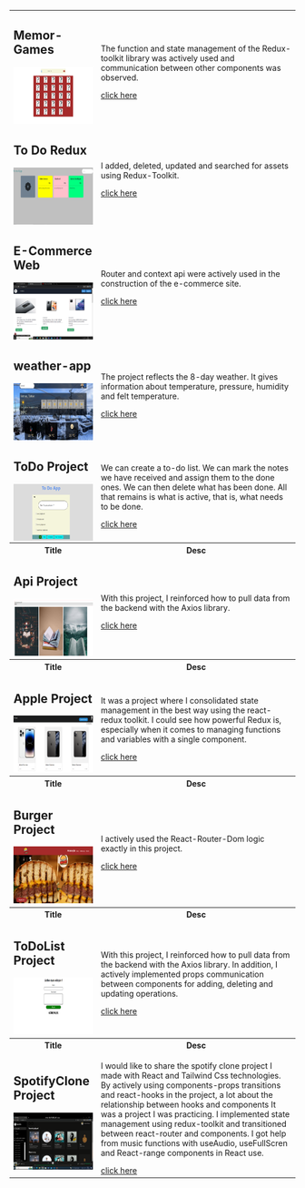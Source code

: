 <table>
  <tr>
    <td>
      <h2>Memor-Games</h2>
      <div style="display: flex">
        <img
          height="100px"
          width="150px"
          src="https://github.com/nurullhkrds/react/blob/main/image/m1.png"
        />
      </div>
    </td>
    <td>
      <p>The function and state management of the Redux-toolkit library was actively used and communication between other components was observed. </p>
      <a href="https://github.com/nurullhkrds/react/tree/main/games-cardd"
        >click here
      </a>
    </td>
  </tr>

  <tr>
    <td>
      <h2>To Do Redux</h2>
      <div style="display: flex">
        <img
          height="100px"
          width="150px"
          src="https://github.com/nurullhkrds/react/blob/main/image/r1.png"
        />
      </div>
    </td>
    <td>
      <p>
        I added, deleted, updated and searched for assets using Redux-Toolkit.
      </p>
      <a href="https://github.com/nurullhkrds/react/tree/main/todo-with-redux"
        >click here
      </a>
    </td>
  </tr>
  <br />
  <tr>
    <td>
      <h2>E-Commerce Web</h2>
      <div style="display: flex">
        <img
          height="100px"
          width="150px"
          src="https://github.com/nurullhkrds/react/blob/main/image/11.png"
        />
      </div>
    </td>
    <td>
      <p>
        Router and context api were actively used in the construction of the
        e-commerce site.
      </p>
      <a
        href="https://github.com/nurullhkrds/react/tree/main/virtual-shop/client/virtual-shop"
        >click here
      </a>
    </td>
  </tr>
  <br />

  <tr>
    <td>
      <h2>weather-app</h2>
      <div style="display: flex">
        <img
          height="100px"
          width="150px"
          src="https://github.com/nurullhkrds/react/blob/main/image/w1.png"
        />
      </div>
    </td>
    <td>
      <p>
        The project reflects the 8-day weather. It gives information about
        temperature, pressure, humidity and felt temperature.
      </p>
      <a href="https://github.com/nurullhkrds/react/tree/main/weather-app"
        >click here
      </a>
    </td>
  </tr>
  <br />

  <tr>
    <td>
      <h2>ToDo Project</h2>
      <div style="display: flex">
        <img
          height="100px"
          width="150px"
          src="https://github.com/nurullhkrds/react/blob/main/image/1.png"
        />
      </div>
    </td>
    <td>
      <p>
        We can create a to-do list. We can mark the notes we have received and
        assign them to the done ones. We can then delete what has been done. All
        that remains is what is active, that is, what needs to be done.
      </p>
      <a href="https://github.com/nurullhkrds/react/tree/main/my-app"
        >click here
      </a>
    </td>
  </tr>
  <br />
  <tr>
    <th>Title</th>
    <th>Desc</th>
  </tr>

  <tr>
    <td>
      <h2>Api Project</h2>
      <img height="100px" width="150px" src="./image/api1.png" />
    </td>
    <td>
      <p>
        With this project, I reinforced how to pull data from the backend with
        the Axios library.
      </p>
      <a href="https://github.com/nurullhkrds/react/tree/main/api"
        >click here
      </a>
    </td>
  </tr>
  <br />
  <tr>
    <th>Title</th>
    <th>Desc</th>
  </tr>
  <tr>
    <td>
      <h2>Apple Project</h2>
      <img height="100px" width="150px" src="./image/apple1.png" />
    </td>
    <td>
      <p>
        It was a project where I consolidated state management in the best way
        using the react-redux toolkit. I could see how powerful Redux is,
        especially when it comes to managing functions and variables with a
        single component.
      </p>
      <a href="https://github.com/nurullhkrds/react/tree/main/apple"
        >click here
      </a>
    </td>
  </tr>
  <br />
  <tr>
    <th>Title</th>
    <th>Desc</th>
  </tr>
  <tr>
    <td>
      <h2>Burger Project</h2>
      <img height="100px" width="150px" src="./image/burger1.png" />
    </td>
    <td>
      <p>I actively used the React-Router-Dom logic exactly in this project.</p>
      <a href="https://github.com/nurullhkrds/react/tree/main/hamburger"
        >click here
      </a>
    </td>
  </tr>
  <br />
  <tr>
    <th>Title</th>
    <th>Desc</th>
  </tr>
  <tr>
    <td>
      <h2>ToDoList Project</h2>
      <img height="100px" width="150px" src="./image/sample1.png" />
    </td>
    <td>
      <p>
        With this project, I reinforced how to pull data from the backend with
        the Axios library. In addition, I actively implemented props
        communication between components for adding, deleting and updating
        operations.
      </p>
      <a href="https://github.com/nurullhkrds/react/tree/main/contextApi"
        >click here
      </a>
    </td>
  </tr>
  <br />
  <tr>
    <th>Title</th>
    <th>Desc</th>
  </tr>
  <tr>
    <td>
      <h2>SpotifyClone Project</h2>
      <img height="100px" width="150px" src="./image/spotifyclone.png" />
    </td>
    <td>
      <p>
        I would like to share the spotify clone project I made with React and
        Tailwind Css technologies. By actively using components-props
        transitions and react-hooks in the project, a lot about the relationship
        between hooks and components It was a project I was practicing. I
        implemented state management using redux-toolkit and transitioned
        between react-router and components. I got help from music functions
        with useAudio, useFullScren and React-range components in React use.
      </p>
      <a href="https://github.com/nurullhkrds/react/tree/main/spotifyclone"
        >click here
      </a>
    </td>
  </tr>
</table>

